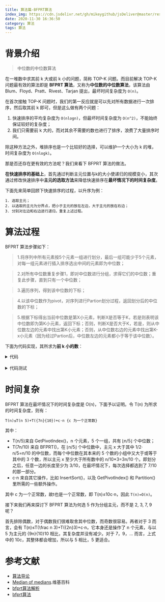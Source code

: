 ```yaml
---
title: 算法篇-BFPRT算法
index_img: https://cdn.jsdelivr.net/gh/mikeygithub/jsDeliver@master/resource/img/bfprt-logo.png
date: 2020-11-30 16:36:50
category: 算法
tags: 算法
---
```



# 背景介绍

>中位数的中位数算法

在一堆数中求其前 k 大或前 k 小的问题，简称 TOP-K 问题。而目前解决 TOP-K 问题最有效的算法即是 **BFPRT 算法**，又称为**中位数的中位数算法**，该算法由 Blum、Floyd、Pratt、Rivest、Tarjan 提出，最坏时间复杂度为 `O(n)`。

在首次接触 TOP-K 问题时，我们的第一反应就是可以先对所有数据进行一次排序，然后取其前 k 即可，但是这么做有两个问题：

1. 快速排序的平均复杂度为 `O(nlogn)`，但最坏时间复杂度为 `O(n^2)`，不能始终保证较好的复杂度；
2. 我们只需要前 k 大的，而对其余不需要的数也进行了排序，浪费了大量排序时间。

除这种方法之外，堆排序也是一个比较好的选择，可以维护一个大小为 k 的堆，时间复杂度为 `O(nlogk)`。

那是否还存在更有效的方法呢？我们来看下 BFPRT 算法的做法。

**在快速排序的基础上**，首先通过判断主元位置与k的大小使递归的规模变小，其次通过修改快速排序中**主元的选取方法**来降低快速排序在**最坏情况下的时间复杂度**。

下面先来简单回顾下快速排序的过程，以升序为例：

````
1. 选取主元；
2. 以选取的主元为分界点，把小于主元的放在左边，大于主元的放在右边；
3. 分别对左边和右边进行递归，重复上述过程。
````

# 算法过程

BFPRT 算法步骤如下：

>1.将序列中所有元素按5个元素一组进行划分，最后一组可能少于5个元素，对每一组元素进行插入排序选出中间的元素即为中位数；
 
>2.对所有中位数重复步骤1，即对中位数进行分组，求得它们的中位数；重复此步骤，直到只有一个中位数；
 
>3.遍历序列，得到该中位数的下标；
 
>4.以该中位数作为pivot，对序列进行Partion划分过程，返回划分后的中位数的下标；
 
>5.根据下标得出当前中位数是第X小元素，判断X是否等于K，若是则表明该中位数即为第K小元素，返回下标；否则，判断X是否大于K，若是，则从中位数左边的元素中找出第K小元素；否则，从中位数右边的元素中找出第K-x小元素（因为经过Partion后，中位数左边的元素都小于等于该中位数）。


下面为代码实现，其所求为**前 k 小的数**：

<details>
  <summary><span>代码</span></summary>
  <br>


```cgo
#include <iostream>
using namespace std;
 
// 插入排序  
void insertSort(int R[], int low, int high) {
	int i, j, tmp;
	for (i = low + 1; i <= high; ++i) {
		tmp = R[i];
		j = i - 1;
		while (j >= low && R[j] > tmp) {
			R[j + 1] = R[j];
			--j;
		}
		R[j + 1] = tmp;
	}
}
 
// 递归寻找中位数的中位数  
int FindMid(int R[], int low, int high) {
	// 只有一个元素
	if (low == high) {
		return R[low];
	}
	int i, k;
	// 将序列划分为5个元素一组，分别求取中位数
	for (i = low; i + 4 <= high; i += 5) {
		insertSort(R, i, i + 4);
		k = i - low;
		// 将中位数交换到前面
		swap(R[low + k / 5], R[i + 2]);
	}
	int n = high - i + 1;
	// 最后一组不足5个元素
	if (n > 0) {
		insertSort(R, i, high);
		k = i - low;
		swap(R[low + k / 5], R[i + n / 2]);
	}
	k = k / 5;
	// 只有一个中位数
	if (k == 0) {
		return R[low];
	}
	return FindMid(R, low, low + k);
}
 
// 寻找中位数的所在位置  
int FindId(int R[], int low, int high, int median) {
	for (int i = low; i <= high; ++i) {
		if (median == R[i]) {
			return i;
		}
	}
	return -1;
}
 
//进行划分过程  
int Partion(int R[], int low, int high, int index) {
	if (low <= high) {
		// 将中位数与第1个元素交换
		swap(R[index], R[low]);
		int tmp = R[low];
		int i = low, j = high;
		// 将小于中位数的元素交换到中位数的左边，大于中位数的元素交换到中位数的右边
		while (i != j) {
			while (j > i&&R[j] >= tmp) {
				--j;
			}
			R[i] = R[j];
			while (i < j&&R[i] <= tmp) {
				++i;
			}
			R[j] = R[i];
		}
		R[i] = tmp;
		return i;
	}
	return -1;
}
 
int BFPTR(int R[], int low, int high, int K){
	// 中位数
	int median = FindMid(R, low, high);
	// 中位数下标
	int index = FindId(R, low, high, median);
	// 划分，得到中位数新的下标
	int newIndex = Partion(R, low, high, index);
	// 中位数在当前序列[low..high]中的位置
	int rank = newIndex - low + 1;
	if (rank == K) {
		// 中位数是第K小元素
		// 左边的K个元素（包括中位数）为Top-K
		// 返回中位数下标
		return newIndex;
	}
	else if (rank > K) {
		return BFPTR(R, low, newIndex - 1, K);
	}
	return BFPTR(R, newIndex + 1, high, K - rank);
}
```


</details>

<br>

<details>
  <summary><span>代码测试</span></summary>
  <br>

```cgo
int main(int argc, char** argv)
{
    const int N = 12;
    int i;
    int R[] = { 12, 1, 8, 10, 6, 2, 5, 9, 11, 3, 4, 7 };
    cout << "原始数据：";
    for (i = 0; i < N; ++i)
    {
        cout << R[i] << " ";
    }
    cout << endl << endl;
    int K, index;
    int R1[N];
    for (int t = 1; t <= 12; ++t)
    {
        K = t;
        for (i = 0; i < N; ++i)
        {
            R1[i] = R[i];
        }
        index = BFPTR(R1, 0, N - 1, K);
        cout << "处理后的数据：";
        for (i = 0; i < N; ++i)
        {
            cout << R1[i] << " ";
        }
        cout << endl;
        cout << "第" << K << "小元素：" << R1[index] << endl;
        cout << "Top-" << K << " 的数据：";
        // 对Top-K元素进行排序，方便查看
        insertSort(R1, index - K + 1, index);
        for (i = index - K + 1; i <= index; ++i)
        {
            cout << R1[i] << " ";
        }
        cout << endl << endl;
    }
    return 0;
}
```

运行如下：

```
原始数据：12 1 8 10 6 2 5 9 11 3 4 7
 
处理后的数据：1 2 3 4 6 5 7 12 9 11 10 8
第1小元素：1
Top-1 的数据：1
 
处理后的数据：1 2 3 4 6 5 7 12 9 11 10 8
第2小元素：2
Top-2 的数据：1 2
 
处理后的数据：1 2 3 4 6 5 7 12 9 11 10 8
第3小元素：3
Top-3 的数据：1 2 3
 
处理后的数据：3 2 1 4 6 5 7 12 9 11 10 8
第4小元素：4
Top-4 的数据：1 2 3 4
 
处理后的数据：3 2 1 4 5 6 7 12 9 11 10 8
第5小元素：5
Top-5 的数据：1 2 3 4 5
 
处理后的数据：3 2 1 4 5 6 7 12 9 11 10 8
第6小元素：6
Top-6 的数据：1 2 3 4 5 6
 
处理后的数据：1 5 4 6 3 2 7 12 9 11 10 8
第7小元素：7
Top-7 的数据：1 2 3 4 5 6 7
 
处理后的数据：1 5 4 6 3 2 7 8 9 10 11 12
第8小元素：8
Top-8 的数据：1 2 3 4 5 6 7 8
 
处理后的数据：1 5 4 6 3 2 7 8 9 10 11 12
第9小元素：9
Top-9 的数据：1 2 3 4 5 6 7 8 9
 
处理后的数据：1 5 4 6 3 2 7 8 9 10 11 12
第10小元素：10
Top-10 的数据：1 2 3 4 5 6 7 8 9 10
 
处理后的数据：1 5 4 6 3 2 7 8 9 10 11 12
第11小元素：11
Top-11 的数据：1 2 3 4 5 6 7 8 9 10 11
 
处理后的数据：1 5 4 6 3 2 7 8 9 10 11 12
第12小元素：12
Top-12 的数据：1 2 3 4 5 6 7 8 9 10 11 12
```

</details>



# 时间复杂

BFPRT 算法在最坏情况下的时间复杂度是 O(n)，下面予以证明。令 T(n) 为所求的时间复杂度，则有：

`T(n)≤T(n 5)+T({7n}{10})+c⋅n {c 为一个正常数}`

其中：

- T(n/5)来自 GetPivotIndex()，n 个元素，5 个一组，共有 ⌊n/5⌋ 个中位数；
- T(7n/10) 来自 BFPRT()，在 ⌊n/5⌋ 个中位数中，主元 x 大于其中 1/2⋅ n/5=n/10 的中位数，而每个中位数在其本来的 5 个数的小组中又大于或等于其中的 3 个数，所以主元 x 至少大于所有数中的 n/10\*3=3n/10 个。即划分之后，任意一边的长度至少为 3/10，在最坏情况下，每次选择都选到了 7/10 的那一部分。
- c⋅n 来自其它操作，比如 InsertSort()，以及 GetPivotIndex() 和 Partition() 里所需的一些额外操作。

其中 c 为一个正常数，故t也是一个正常数，即 T(n)≤10c⋅n，因此 `T(n)=O(n)`。

接下来我们再来探讨下 BFPRT 算法为何选 5 作为分组主元，而不是 2, 3, 7, 9 呢？

首先排除偶数，对于偶数我们很难取舍其中位数，而奇数很容易。再者对于 3 而言，会有 T(n)≤T(\frac n 3)+T({2n}3)+c⋅n，它本身还是操作了 n 个元素，与以 5 为主元的 {9n}{10}10 相比，其复杂度并没有减少。对于 7，9，... 而言，上式中的 10c，其整体都会增加，所以与 5 相比，5 更适合。

# 参考文献

- [算法导论]()
- [Median of medians](https://en.wikipedia.org/wiki/Median_of_medians).维基百科
- [bfprt算法解析](https://blog.csdn.net/qq_40938077/article/details/81213820)
- [bfprt算法](https://blog.csdn.net/softimite_zifeng/article/details/77103544)


 